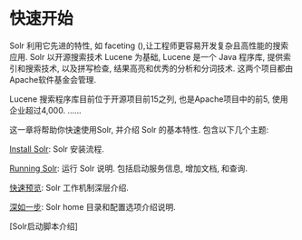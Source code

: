 # 快速开始

Solr 利用它先进的特性, 如 faceting (),让工程师更容易开发复杂且高性能的搜索应用. 
Solr 以开源搜索技术 Lucene 为基础, Lucene 是一个 Java 程序库, 提供索引和搜索技术, 以及拼写检查, 结果高亮和优秀的分析和分词技术. 这两个项目都由Apache软件基金会管理.

Lucene 搜索程序库目前位于开源项目前15之列, 也是Apache项目中的前5, 使用企业超过4,000. 
......

这一章将帮助你快速使用Solr, 并介绍 Solr 的基本特性. 包含以下几个主题:

[Install Solr](Getting_Started/Install_Solr): Solr 安装流程.

[Running Solr](Getting_Started/Running_Solr): 运行 Solr 说明. 包括启动服务信息, 增加文档, 和查询.

[快速预览](Getting_Started/A_Quick_Overview): Solr 工作机制深层介绍.

[深如一步](Getting_Started/A_Step_Closer): Solr home 目录和配置选项介绍说明.

[Solr启动脚本介绍]